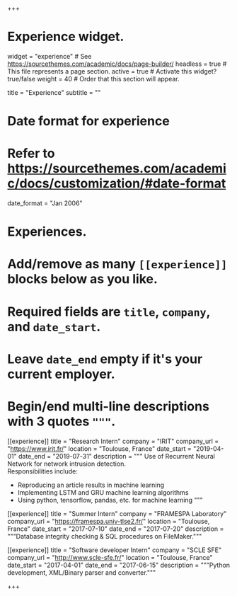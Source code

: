 +++
# Experience widget.
widget = "experience"  # See https://sourcethemes.com/academic/docs/page-builder/
headless = true  # This file represents a page section.
active = true  # Activate this widget? true/false
weight = 40  # Order that this section will appear.

title = "Experience"
subtitle = ""

# Date format for experience
#   Refer to https://sourcethemes.com/academic/docs/customization/#date-format
date_format = "Jan 2006"

# Experiences.
#   Add/remove as many `[[experience]]` blocks below as you like.
#   Required fields are `title`, `company`, and `date_start`.
#   Leave `date_end` empty if it's your current employer.
#   Begin/end multi-line descriptions with 3 quotes `"""`.
[[experience]]
  title = "Research Intern"
  company = "IRIT"
  company_url = "https://www.irit.fr/"
  location = "Toulouse, France"
  date_start = "2019-04-01"
  date_end = "2019-07-31"
  description = """ Use of Recurrent Neural Network for network intrusion detection.</br>
  Responsibilities include:

  * Reproducing an article results in machine learning 
  * Implementing LSTM and GRU machine learning algorithms 
  * Using python, tensorflow, pandas, etc. for machine learning
  """

[[experience]]
  title = "Summer Intern"
  company = "FRAMESPA Laboratory"
  company_url = "https://framespa.univ-tlse2.fr/"
  location = "Toulouse, France"
  date_start = "2017-07-10"
  date_end = "2017-07-20"
  description = """Database integrity checking & SQL procedures on FileMaker."""

  [[experience]]
  title = "Software developer Intern"
  company = "SCLE SFE"
  company_url = "http://www.scle-sfe.fr/"
  location = "Toulouse, France"
  date_start = "2017-04-01"
  date_end = "2017-06-15"
  description = """Python development, XML/Binary parser and converter."""

+++
